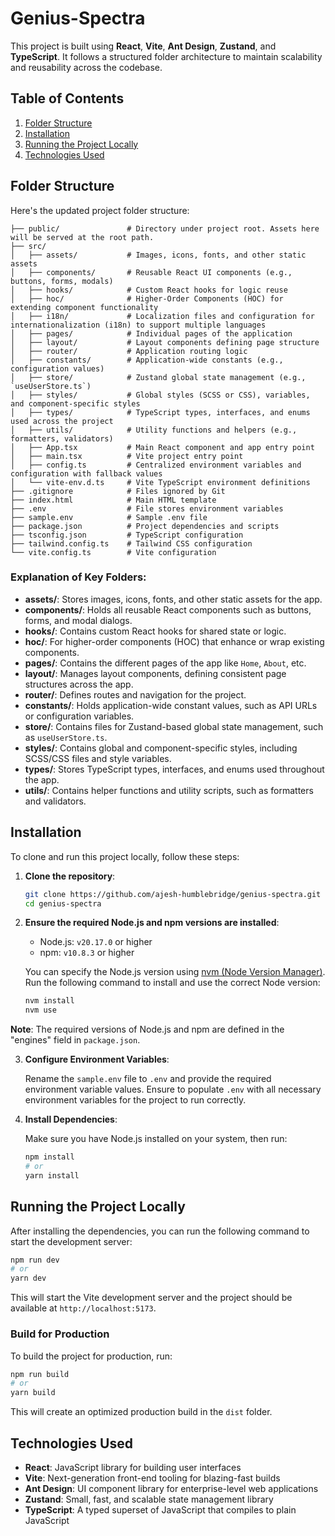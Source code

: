 # Genius-Spectra

This project is built using **React**, **Vite**, **Ant Design**, **Zustand**, and **TypeScript**. It follows a structured folder architecture to maintain scalability and reusability across the codebase.

## Table of Contents

1. [Folder Structure](#folder-structure)
2. [Installation](#installation)
3. [Running the Project Locally](#running-the-project-locally)
4. [Technologies Used](#technologies-used)

## Folder Structure

Here's the updated project folder structure:

```
├── public/               # Directory under project root. Assets here will be served at the root path.
├── src/
│   ├── assets/           # Images, icons, fonts, and other static assets
│   ├── components/       # Reusable React UI components (e.g., buttons, forms, modals)
│   ├── hooks/            # Custom React hooks for logic reuse
│   ├── hoc/              # Higher-Order Components (HOC) for extending component functionality
│   ├── i18n/             # Localization files and configuration for internationalization (i18n) to support multiple languages
│   ├── pages/            # Individual pages of the application
│   ├── layout/           # Layout components defining page structure
│   ├── router/           # Application routing logic
│   ├── constants/        # Application-wide constants (e.g., configuration values)
│   ├── store/            # Zustand global state management (e.g., `useUserStore.ts`)
│   ├── styles/           # Global styles (SCSS or CSS), variables, and component-specific styles
│   ├── types/            # TypeScript types, interfaces, and enums used across the project
│   ├── utils/            # Utility functions and helpers (e.g., formatters, validators)
│   ├── App.tsx           # Main React component and app entry point
│   ├── main.tsx          # Vite project entry point
│   ├── config.ts         # Centralized environment variables and configuration with fallback values
│   └── vite-env.d.ts     # Vite TypeScript environment definitions
├── .gitignore            # Files ignored by Git
├── index.html            # Main HTML template
├── .env                  # File stores environment variables
├── sample.env            # Sample .env file
├── package.json          # Project dependencies and scripts
├── tsconfig.json         # TypeScript configuration
├── tailwind.config.ts    # Tailwind CSS configuration
└── vite.config.ts        # Vite configuration
```

### Explanation of Key Folders:

- **assets/**: Stores images, icons, fonts, and other static assets for the app.
- **components/**: Holds all reusable React components such as buttons, forms, and modal dialogs.
- **hooks/**: Contains custom React hooks for shared state or logic.
- **hoc/**: For higher-order components (HOC) that enhance or wrap existing components.
- **pages/**: Contains the different pages of the app like `Home`, `About`, etc.
- **layout/**: Manages layout components, defining consistent page structures across the app.
- **router/**: Defines routes and navigation for the project.
- **constants/**: Holds application-wide constant values, such as API URLs or configuration variables.
- **store/**: Contains files for Zustand-based global state management, such as `useUserStore.ts`.
- **styles/**: Contains global and component-specific styles, including SCSS/CSS files and style variables.
- **types/**: Stores TypeScript types, interfaces, and enums used throughout the app.
- **utils/**: Contains helper functions and utility scripts, such as formatters and validators.

## Installation

To clone and run this project locally, follow these steps:

1. **Clone the repository**:

   ```bash
   git clone https://github.com/ajesh-humblebridge/genius-spectra.git
   cd genius-spectra
   ```

2. **Ensure the required Node.js and npm versions are installed**:

   - Node.js: `v20.17.0` or higher
   - npm: `v10.8.3` or higher

   You can specify the Node.js version using [nvm (Node Version Manager)](https://github.com/nvm-sh/nvm). Run the following command to install and use the correct Node version:

   ```bash
   nvm install
   nvm use
   ```

**Note**: The required versions of Node.js and npm are defined in the "engines" field in `package.json`.

3. **Configure Environment Variables**:

   Rename the `sample.env` file to `.env` and provide the required environment variable values.
   Ensure to populate `.env` with all necessary environment variables for the project to run correctly.

4. **Install Dependencies**:

   Make sure you have Node.js installed on your system, then run:

   ```bash
   npm install
   # or
   yarn install
   ```

## Running the Project Locally

After installing the dependencies, you can run the following command to start the development server:

```bash
npm run dev
# or
yarn dev
```

This will start the Vite development server and the project should be available at `http://localhost:5173`.

### Build for Production

To build the project for production, run:

```bash
npm run build
# or
yarn build
```

This will create an optimized production build in the `dist` folder.

## Technologies Used

- **React**: JavaScript library for building user interfaces
- **Vite**: Next-generation front-end tooling for blazing-fast builds
- **Ant Design**: UI component library for enterprise-level web applications
- **Zustand**: Small, fast, and scalable state management library
- **TypeScript**: A typed superset of JavaScript that compiles to plain JavaScript
